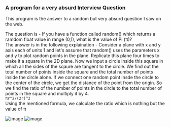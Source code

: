 ### A program for a very absurd Interview Question

This program is the answer to a random but very absurd question I saw on the web.

The question is - If you have a function called random() which returns a ramdom float value in range (0,1), what is the value of Pi (π)? <br>
The answer is in the following explaination - 
Consider a plane with x and y axis each of units 1 and let's assume that random() uses the parameters x and y to plot random points in the plane. Replicate this plane four times to make it a square in the 2D plane. Now we input a circle inside this square in which all the sides of the sqaure are tangent to the circle. We find out the total number of points inside the square and the total number of points inside the circle alone. If we connect one random point insde the circle to the center of the circle, we get the distance of the point from the origin. So we find the ratio of the number of points in the circle to the total number of points in the square and multiply it by 4. <br>`πr^2/(2r)^2`<br> Using the mentioned formula, we calculate the ratio which is nothing but the value of π 

![image]()
![image]()
